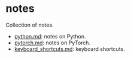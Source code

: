 # notes

Collection of notes.

- [python.md](python.md): notes on Python.
- [pytorch.md](pytorch.md): notes on PyTorch.
- [keyboard_shortcuts.md](keyboard_shortcuts.md): keyboard shortcuts.
